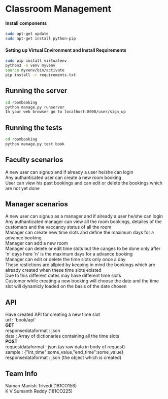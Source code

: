 # Classroom Management

#### Install components
```bash
sudo apt-get update
sudo apt-get install python-pip 
```

#### Setting up Virtual Environment and Install Requirements
```bash
sudo pip install virtualenv
python3 -m venv myvenv
source myvenv/bin/activate
pip install -r requirements.txt
```
## Running the server
```bash
cd roombooking
python manage.py runserver
In your web browser go to localhost:8000/user/sign_up
```
## Running the tests
```bash
cd roombooking
python manage.py test book
```
## Faculty scenarios
A new user can signup and if already a user he/she can login<br/>
Any authanticated user can create a new room booking<br/>
User can view his past bookings and can edit or delete the bookings which are not yet done<br/>

## Manager scenarios
A new user can signup as a manager and if already a user he/she can login<br/>
Any authanticated manager can view all the room bookings, detailes of the customers and the vaccancy status of all the room<br/>
Manager can create new time slots and define the maximum days for a advance booking<br/>
Manager can add a new room<br/>
Manager can delete or edit time slots but the canges to be done only after 'n' days here 'n' is the maximum days for a advance booking<br/>
Manager can edit or delete the time slots only once a day<br/>
These restictions are allpied by keeping in mind the bookings which are already created when these time slots existed<br/>
Due to this different dates may have different time slots<br/>
Customer while creating a new booking will choose the date and the time slot will dynamicly loaded on the basis of the date chosen<br/>

## API
Have created API for creating a new time slot<br/>
url : 'book/api'<br/>
<b>GET</b><br/>
responsedataformat : json<br/>
data : Array of dictionaries containing all the time slots<br/>
<b>POST</b><br/>
requestdataformat : json (as raw data in body of request)<br/>
sample : {"int_time":some_value,"end_time":some_value}<br/>
responsedataformat : json (the object which is created)<br/>

## Team Info
Naman Manish Trivedi (181CO156)<br/>
K V Sumanth Reddy (181CO225)

